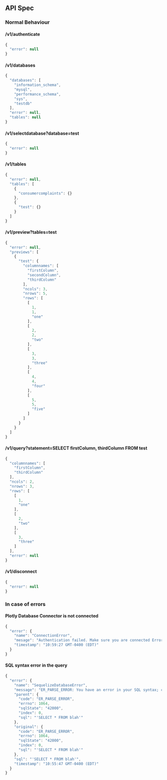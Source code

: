 ## API Spec

### Normal Behaviour
#### /v1/authenticate
```javascript
{
  "error": null
}
```

#### /v1/databases
```javascript
{
  "databases": [
    "information_schema",
    "mysql",
    "performance_schema",
    "sys",
    "testdb"
  ],
  "error": null,
  "tables": null
}
```

#### /v1/selectdatabase?database=test
```javascript
{
  "error": null
}
```

#### /v1/tables
```javascript
{
  "error": null,
  "tables": [
    {
      "consumercomplaints": {}
    },
    {
      "test": {}
    }
  ]
}
```

#### /v1/preview?tables=test
```javascript
{
  "error": null,
  "previews": [
    {
      "test": {
        "columnnames": [
          "firstColumn",
          "secondColumn",
          "thirdColumn"
        ],
        "ncols": 3,
        "nrows": 5,
        "rows": [
          [
            1,
            1,
            "one"
          ],
          [
            2,
            2,
            "two"
          ],
          [
            3,
            3,
            "three"
          ],
          [
            4,
            4,
            "four"
          ],
          [
            5,
            5,
            "five"
          ]
        ]
      }
    }
  ]
}
```

#### /v1/query?statement=SELECT firstColumn, thirdColumn FROM test
```javascript
{
  "columnnames": [
    "firstColumn",
    "thirdColumn"
  ],
  "ncols": 2,
  "nrows": 3,
  "rows": [
    [
      1,
      "one"
    ],
    [
      2,
      "two"
    ],
    [
      3,
      "three"
    ]
  ],
  "error": null
}
```

#### /v1/disconnect
```javascript
{
  "error": null
}
```

### In case of errors
#### Plotly Database Connector is not connected
```javascript
{
  "error": {
    "name": "ConnectionError",
    "mesage": "Authentication failed. Make sure you are connected Error: ConnectionManager.getConnection was called after the connection manager was closed!",
    "timestamp": "10:59:27 GMT-0400 (EDT)"
  }
}
```

#### SQL syntax error in the query
```javascript
{
  "error": {
    "name": "SequelizeDatabaseError",
    "message": "ER_PARSE_ERROR: You have an error in your SQL syntax; check the manual that corresponds to your MySQL server version for the right syntax to use near ''SELECT * FROM blah'' at line 1",
    "parent": {
      "code": "ER_PARSE_ERROR",
      "errno": 1064,
      "sqlState": "42000",
      "index": 0,
      "sql": "'SELECT * FROM blah'"
    },
    "original": {
      "code": "ER_PARSE_ERROR",
      "errno": 1064,
      "sqlState": "42000",
      "index": 0,
      "sql": "'SELECT * FROM blah'"
    },
    "sql": "'SELECT * FROM blah'",
    "timestamp": "10:55:47 GMT-0400 (EDT)"
  }
}
```
